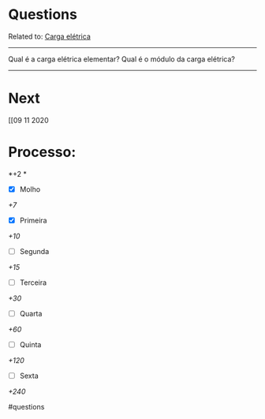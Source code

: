 # Questions
Related to: [Carga elétrica](Carga%20el%C3%A9trica.md)

---

Qual é a carga elétrica elementar?
Qual é o módulo da carga elétrica?

---
# Next
[[09 11 2020
# Processo:
*+2 *
- [x] Molho  

*+7* 

- [x] Primeira 

*+10* 

- [ ] Segunda

*+15* 

- [ ] Terceira 

*+30* 

- [ ] Quarta 

*+60* 

- [ ] Quinta 

*+120* 

- [ ] Sexta 

*+240* 


#questions